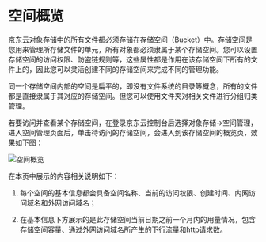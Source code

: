 # 空间概览

京东云对象存储中的所有文件都必须存储在存储空间（Bucket）中。存储空间是您用来管理所存储文件的单元，所有对象都必须隶属于某个存储空间。您可以设置存储空间的访问权限、防盗链规则等，这些属性都是作用在该存储空间下所有的文件上的，因此您可以灵活创建不同的存储空间来完成不同的管理功能。

同一个存储空间内部的空间是扁平的，即没有文件系统的目录等概念，所有的文件都是直接隶属于其对应的存储空间。但您可以使用文件夹对相关文件进行分组归类管理。

若要访问并查看某个存储空间，在登录京东云控制台后选择对象存储->空间管理，进入空间管理页面后，单击待访问的存储空间，会进入到该存储空间的概览页，效果如下图：

![空间概览](https://github.com/jdcloudcom/cn/blob/edit/image/Object-Storage-Service/OSS-026.png)

在本页中展示的内容相关说明如下：

1. 每个空间的基本信息都会具备空间名称、当前的访问权限、创建时间、内网访问域名和外网访问域名；

2. 在基本信息下方展示的是此存储空间当前日期之前一个月内的用量情况，包含存储空间容量、通过外网访问域名所产生的下行流量和http请求数。
